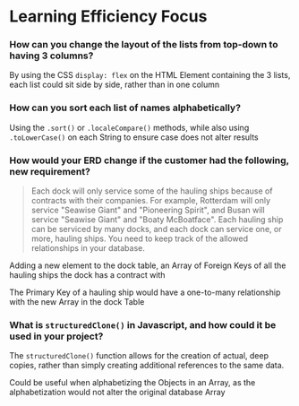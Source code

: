 # Learning Efficiency Focus

### How can you change the layout of the lists from top-down to having 3 columns?
By using the CSS `display: flex` on the HTML Element containing the 3 lists, each list could sit side by side, rather than in one column

### How can you sort each list of names alphabetically?
Using the `.sort()` or `.localeCompare()` methods, while also using `.toLowerCase()` on each String to ensure case does not alter results

### How would your ERD change if the customer had the following, new requirement?
> Each dock will only service some of the hauling ships because of contracts with their companies. 
> For example, Rotterdam will only service "Seawise Giant" and "Pioneering Spirit", and Busan will service "Seawise Giant" and "Boaty McBoatface". 
> Each hauling ship can be serviced by many docks, and each dock can service one, or more, hauling ships. 
> You need to keep track of the allowed relationships in your database.

Adding a new element to the dock table, an Array of Foreign Keys of all the hauling ships the dock has a contract with

The Primary Key of a hauling ship would have a one-to-many relationship with the new Array in the dock Table

### What is `structuredClone()` in Javascript, and how could it be used in your project?
The `structuredClone()` function allows for the creation of actual, deep copies, rather than simply creating additional references to the same data. 

Could be useful when alphabetizing the Objects in an Array, as the alphabetization would not alter the original database Array